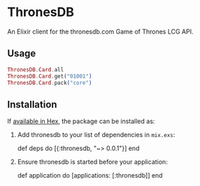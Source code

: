 # ThronesDB

An Elixir client for the thronesdb.com Game of Thrones LCG API.

## Usage

```Elixir
ThronesDB.Card.all
ThronesDB.Card.get("01001")
ThronesDB.Card.pack("core")
```

## Installation

If [available in Hex](https://hex.pm/docs/publish), the package can be installed as:

  1. Add thronesdb to your list of dependencies in `mix.exs`:

        def deps do
          [{:thronesdb, "~> 0.0.1"}]
        end

  2. Ensure thronesdb is started before your application:

        def application do
          [applications: [:thronesdb]]
        end

